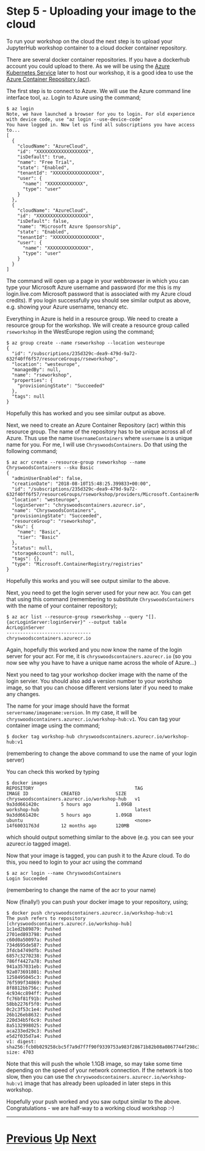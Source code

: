 # Step 5 - Uploading your image to the cloud

To run your workshop on the cloud the next step is to upload your JupyterHub workshop container to a cloud docker container repository.

There are several docker container repositories. If you have a dockerhub account you could upload to there. As we will be using the [Azure Kubernetes Service](https://azure.microsoft.com/en-gb/services/kubernetes-service/) later to host our workshop, it is a good idea to use the [Azure Container Repository (acr)](https://azure.microsoft.com/en-gb/services/container-registry/).

The first step is to connect to Azure. We will use the Azure command line interface tool, `az`. Login to Azure using the command;

```
$ az login
Note, we have launched a browser for you to login. For old experience with device code, use "az login --use-device-code"
You have logged in. Now let us find all subscriptions you have access to...
[
  {
    "cloudName": "AzureCloud",
    "id": "XXXXXXXXXXXXXXXXXXX",
    "isDefault": true,
    "name": "Free Trial",
    "state": "Enabled",
    "tenantId": "XXXXXXXXXXXXXXXXX",
    "user": {
      "name": "XXXXXXXXXXXXX",
      "type": "user"
    }
  },
  {
    "cloudName": "AzureCloud",
    "id": "XXXXXXXXXXXXXXXXXXX",
    "isDefault": false,
    "name": "Microsoft Azure Sponsorship",
    "state": "Enabled",
    "tenantId": "XXXXXXXXXXXXXXXXX",
    "user": {
      "name": "XXXXXXXXXXXXXXX",
      "type": "user"
    }
  }
]
```

The command will open up a page in your webbrowser in which you can type your Microsoft Azure username and password (for me this is my login.live.com Microsoft password that is associated with my Azure cloud credits). If you login successfully you should see similar output as above, e.g. showing your Azure username, tenancy etc.

Everything in Azure is held in a resource group. We need to create a resource group for the workshop. We will create a resource group called `rseworkshop` in the WestEurope region using the command;

```
$ az group create --name rseworkshop --location westeurope
{
  "id": "/subscriptions/235d329c-dea9-479d-9a72-632f40ff6f57/resourceGroups/rseworkshop",
  "location": "westeurope",
  "managedBy": null,
  "name": "rseworkshop",
  "properties": {
    "provisioningState": "Succeeded"
  },
  "tags": null
}
```

Hopefully this has worked and you see similar output as above.

Next, we need to create an Azure Container Repository (acr) within this resource group. The name of the repository has to be unique across all of Azure. Thus use the name `UsernameContainers` where `username` is a unique name for you. For me, I will use `ChryswoodsContainers`. Do that using the following command;

```
$ az acr create --resource-group rseworkshop --name ChryswoodsContainers --sku Basic
{
  "adminUserEnabled": false,
  "creationDate": "2018-08-10T15:48:25.399833+00:00",
  "id": "/subscriptions/235d329c-dea9-479d-9a72-632f40ff6f57/resourceGroups/rseworkshop/providers/Microsoft.ContainerRegistry/registries/ChryswoodsContainers",
  "location": "westeurope",
  "loginServer": "chryswoodscontainers.azurecr.io",
  "name": "ChryswoodsContainers",
  "provisioningState": "Succeeded",
  "resourceGroup": "rseworkshop",
  "sku": {
    "name": "Basic",
    "tier": "Basic"
  },
  "status": null,
  "storageAccount": null,
  "tags": {},
  "type": "Microsoft.ContainerRegistry/registries"
}
```

Hopefully this works and you will see output similar to the above.

Next, you need to get the login server used for your new acr. You can get that using this command (remembering to substitute `ChryswoodsContainers` with the name of your container repository);

```
$ az acr list --resource-group rseworkshop --query "[].{acrLoginServer:loginServer}" --output table
AcrLoginServer
-------------------------------
chryswoodscontainers.azurecr.io
```

Again, hopefully this worked and you now know the name of the login server for your acr. For me, it is `chryswoodscontainers.azurecr.io` (so you now see why you have to have a unique name across the whole of Azure...)

Next you need to tag your workshop docker image with the name of the login servier. You should also add a version number to your workshop image, so that you can choose different versions later if you need to make any changes.

The name for your image should have the format `servername/imagename:version`. In my case, it will be `chryswoodscontainers.azurecr.io/workshop-hub:v1`. You can tag your container image using the command;

```
$ docker tag workshop-hub chryswoodscontainers.azurecr.io/workshop-hub:v1
```

(remembering to change the above command to use the name of your login server)

You can check this worked by typing

```
$ docker images
REPOSITORY                                     TAG                 IMAGE ID            CREATED             SIZE
chryswoodscontainers.azurecr.io/workshop-hub   v1                  9a3dd661420c        5 hours ago         1.09GB
workshop-hub                                   latest              9a3dd661420c        5 hours ago         1.09GB
ubuntu                                         <none>              14f60031763d        12 months ago       120MB
```

which should output something similar to the above (e.g. you can see your azurecr.io tagged image).

Now that your image is tagged, you can push it to the Azure cloud. To do this, you need to login to your acr using the command

```
$ az acr login --name ChryswoodsContainers
Login Succeeded
```

(remembering to change the name of the acr to your name)

Now (finally!) you can push your docker image to your repository, using;

```
$ docker push chryswoodscontainers.azurecr.io/workshop-hub:v1
The push refers to repository [chryswoodscontainers.azurecr.io/workshop-hub]
1c1ed2b89879: Pushed 
2701ed893798: Pushed 
c60d0a50097a: Pushed 
734d695de587: Pushed 
3fdcb4749dfb: Pushed 
6857c3270238: Pushed 
786ff4427a78: Pushed 
941a357031eb: Pushed 
92a073691801: Pushed 
1258495045c3: Pushed 
76f599f34869: Pushed 
8f8812bb756c: Pushed 
4c934cc894ff: Pushed 
fc76bf81f91b: Pushed 
58bb2276f5f0: Pushed 
0c2c3f53c1e4: Pushed 
26b126eb8632: Pushed 
220d34b5f6c9: Pushed 
8a5132998025: Pushed 
aca233ed29c3: Pushed 
e5d2f035d7a4: Pushed 
v1: digest: sha256:fcb0b029258cbc5f7a9d7f7f90f9339753a983f28671b82b08a0867744f298c3 size: 4703
```

Note that this will push the whole 1.1GB image, so may take some time depending on the speed of your network connection. If the network is too slow, then you can use the `chryswoodscontainers.azurecr.io/workshop-hub:v1` image that has already been uploaded in later steps in this workshop.

Hopefully your push worked and you saw output similar to the above. Congratulations - we are half-way to a working cloud workshop :-)

***

# [Previous](part04.md) [Up](../README.md) [Next](part06.md)

